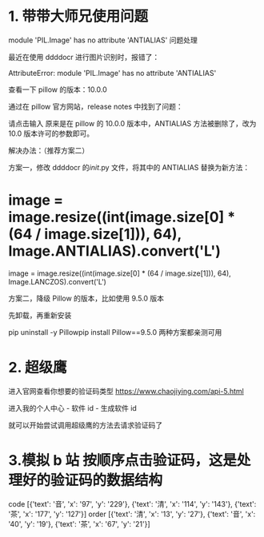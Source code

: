 # 1. 带带大师兄使用问题

module 'PIL.Image' has no attribute 'ANTIALIAS' 问题处理

最近在使用 ddddocr 进行图片识别时，报错了：

AttributeError: module 'PIL.Image' has no attribute 'ANTIALIAS'

查看一下 pillow 的版本：10.0.0

通过在 pillow 官方网站，release notes 中找到了问题：

请点击输入
原来是在 pillow 的 10.0.0 版本中，ANTIALIAS 方法被删除了，改为 10.0 版本许可的参数即可。

解决办法：（推荐方案二）

方案一，修改 ddddocr 的*init*.py 文件，将其中的 ANTIALIAS 替换为新方法：

# image = image.resize((int(image.size[0] \* (64 / image.size[1])), 64), Image.ANTIALIAS).convert('L')

image = image.resize((int(image.size[0] \* (64 / image.size[1])), 64), Image.LANCZOS).convert('L')

方案二，降级 Pillow 的版本，比如使用 9.5.0 版本

先卸载，再重新安装

pip uninstall -y Pillowpip install Pillow==9.5.0
两种方案都亲测可用

# 2. 超级鹰

进入官网查看你想要的验证码类型
https://www.chaojiying.com/api-5.html

进入我的个人中心 - 软件 id - 生成软件 id

就可以开始尝试调用超级鹰的方法去请求验证码了

# 3.模拟 b 站 按顺序点击验证码，这是处理好的验证码的数据结构

code [{'text': '音', 'x': '97', 'y': '229'}, {'text': '清', 'x': '114', 'y': '143'}, {'text': '茶', 'x': '177', 'y': '127'}] order [{'text': '清', 'x': '13', 'y': '27'}, {'text': '音', 'x': '40', 'y': '19'}, {'text': '茶', 'x': '67', 'y': '21'}]
